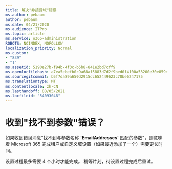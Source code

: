```yaml
---
title: 解决"非接受域"错误
ms.author: pebaum
author: pebaum
ms.date: 04/21/2020
ms.audience: ITPro
ms.topic: article
ms.service: o365-administration
ROBOTS: NOINDEX, NOFOLLOW
localization_priority: Normal
ms.custom:
- "839"
- "1"
ms.assetid: 5190e27b-f94b-4f3c-b5b8-841e2bd7cff9
ms.openlocfilehash: a7ea5ebefb0c9a68af5883d7d2f9bed0f4100a53200e30e859d6f90ee519779f
ms.sourcegitcommit: b5f7da89a650d2915dc652449623c78be6247175
ms.translationtype: MT
ms.contentlocale: zh-CN
ms.lasthandoff: 08/05/2021
ms.locfileid: "54093048"
---
```

# <a name="got-a-parameter-cannot-be-found-error"></a>收到"找不到参数"错误？

如果收到错误消息"找不到与参数名称 **'EmailAddresses'** 匹配的参数"，则意味着 Microsoft 365 完成租户或自定义域设置（如果最近添加了一个）需要更长时间。
  
设置过程最多需要 4 个小时才能完成。 稍等片刻，待设置过程完成后重试。
  